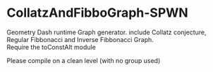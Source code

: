 # CollatzAndFibboGraph-SPWN
Geometry Dash runtime Graph generator. include Collatz conjecture, Regular Fibbonacci and Inverse Fibbonacci Graph.  
Require the toConstAlt module

Please compile on a clean level (with no group used)
